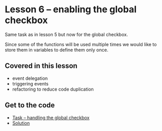 # Lesson 6 – enabling the global checkbox  
  
Same task as in lesson 5 but now for the global checkbox.  
  
Since some of the functions will be used multiple times we would like to store them in variables to define them only
once.  
  
## Covered in this lesson

- event delegation  
- triggering events  
- refactoring to reduce code duplication  
  
## Get to the code  
  
- [Task – handling the global checkbox](https://codepen.io/mulithemuli/pen/gOYgmNK)  
- [Solution](https://codepen.io/mulithemuli/pen/xxKgqvg)  
